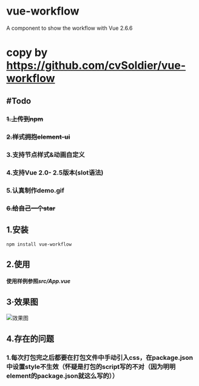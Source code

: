 <!--
 * @Author: your name
 * @Date: 2020-06-28 19:20:29
 * @LastEditTime: 2020-06-29 09:26:36
 * @LastEditors: your name
 * @Description: In User Settings Edit
 * @FilePath: \vue-workflow\README.md
--> 
# vue-workflow
A component to show the workflow with Vue 2.6.6

# copy by https://github.com/cvSoldier/vue-workflow

## #Todo
### ~~1.上传到npm~~
### ~~2.样式拥抱element-ui~~
### 3.支持节点样式&动画自定义
### 4.支持Vue 2.0- 2.5版本(slot语法)
### 5.认真制作demo.gif
### ~~6.给自己一个star~~

## 1.安装
`npm install vue-workflow`

## 2.使用
#### 使用样例参照*src/App.vue*

## 3·效果图
![效果图](https://github.com/cvSoldier/vue-workflow/blob/master/src/assets/demo.gif)

## 4.存在的问题
### 1.每次打包完之后都要在打包文件中手动引入css，在package.json中设置style不生效（怀疑是打包的script写的不对（因为明明element的package.json就这么写的））